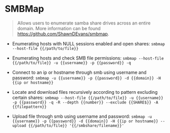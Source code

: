 # SMBMap
    
> Allows users to enumerate samba share drives across an entire domain. 
> More information can be found <https://github.com/ShawnDEvans/smbmap>.

- Enumerating hosts with NULL sessions enabled and open shares:
`smbmap --host-file {{/path/to/file}}`

- Enumerating hosts and check SMB file permissions:
`smbmap --host-file {{/path/to/file}} -u {{username}} -p {{password}} -q`

- Connect to an ip or hostname through smb using username and password:
`smbmap -u {{username}} -p {{password}} -d {{domain}} -H {{ip or hostname}}`

- Locate and download files recursively according to pattern excluding certain shares:
`smbmap --host-file {{/path/to/file}} -u {{username}} -p {{password}} -q -R --depth {{number}} --exclude {{SHARE$}} -A {{filepattern}}`

- Upload file through smb using username and password:
`smbmap -u {{username}} -p {{password}} -d {{domain}} -H {{ip or hostname}} --upload {{/path/to/file}} '{{/smbshare/filename}}'`


